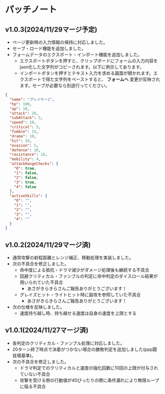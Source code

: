 # パッチノート

## v1.0.3(2024/11/29マージ予定)

* ページ更新時の入力情報の保持に対応しました。
* セーブ・ロード機能を追加しました。
* フォームデータのエクスポート・インポート機能を追加しました。
  * エクスポートボタンを押すと、クリップボードにフォームの入力内容をjson化した文字列がコピーされます。以下に例示してあります。
  * インポートボタンを押すとテキスト入力を求める画面が開かれます。エクスポートで得た文字列をペーストすると、 __フォームへ__ 変更が反映されます。セーブが必要なら別途行ってください。

```json
{
  "name": "プレイヤー1",
  "hp": 100,
  "ap": 10,
  "attack": 20,
  "subAttack": 5,
  "speed": 10,
  "critical": 5,
  "fumble": 15,
  "drama": 10,
  "hit": 10,
  "evasion": 5,
  "defense": 10,
  "resistance": 10,
  "mobility": 4,
  "attackRangeChecks": {
    "0": true,
    "1": false,
    "2": false,
    "3": true,
    "4": false
  },
  "activeSkills": {
    "0": "",
    "1": "",
    "2": "",
    "3": "",
    "4": ""
  }
}
```

## v1.0.2(2024/11/29マージ済)

* 通常攻撃の射程距離とレンジ補正、移動処理を実装しました。
* 次の不具合を修正しました。
  * 命中度による抵抗・ドラマ減少がダメージ処理後も継続する不具合
  * 回避クリティカル・ファンブルの判定に命中判定のダイスロール結果が用いられていた不具合
    * あさがきらきらさんご報告ありがとうございます！
  * グレイズヒット・ライトヒット時に副攻を参照していた不具合
    * あさがきらきらさんご報告ありがとうございます！
* 次の仕様を反映しました。
  * 速度持ち越し時、持ち越せる速度は自身の速度を上限とする

## v1.0.1(2024/11/27マージ済)

* 各判定のクリティカル・ファンブル処理に対応しました。
* 20ターン終了時点で決着がつかない場合の勝敗判定を追加しました(ppp闘技場基準)。
* 次の不具合を修正しました。
  * ドラマ判定でのクリティカルと速度の強化回数に10回の上限が付与されていない不具合
  * 攻撃を受ける側の行動値が40ぴったりの際に条件漏れにより無限ループに陥る不具合
